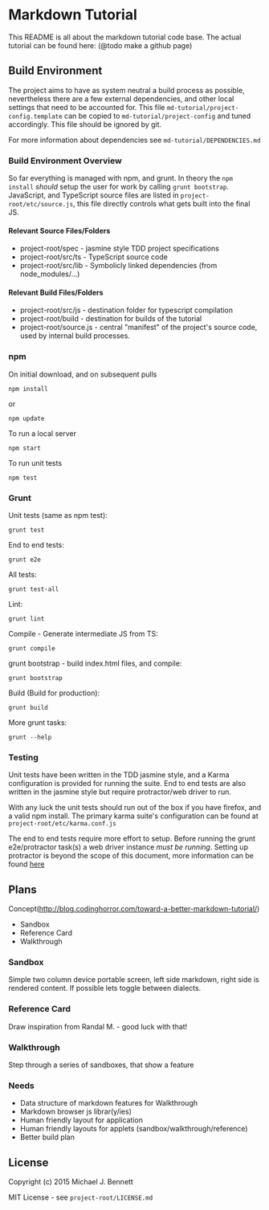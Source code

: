Markdown Tutorial
=================

This README is all about the markdown tutorial code base.  The actual tutorial
can be found here: (@todo make a github page)

## Build Environment

The project aims to have as system neutral a build process as possible,
nevertheless there are a few external dependencies, and other local settings
that need to be accounted for.  This file `md-tutorial/project-config.template`
can be copied to `md-tutorial/project-config` and tuned accordingly.  This file
should be ignored by git.

For more information about dependencies see `md-tutorial/DEPENDENCIES.md`

### Build Environment Overview

So far everything is managed with npm, and grunt. In theory the `npm install`
*should* setup the user for work by calling `grunt bootstrap`.  JavaScript,
and TypeScript source files are listed in `project-root/etc/source.js`, this
file directly controls what gets built into the final JS.

#### Relevant Source Files/Folders

* project-root/spec - jasmine style TDD project specifications
* project-root/src/ts - TypeScript source code
* project-root/src/lib - Symbolicly linked dependencies (from node_modules/...)

#### Relevant Build Files/Folders

* project-root/src/js - destination folder for typescript compilation
* project-root/build - destination for builds of the tutorial
* project-root/source.js - central "manifest" of the project's source code,
used by internal build processes.

### npm

On initial download, and on subsequent pulls

    npm install

or

    npm update

To run a local server

    npm start

To run unit tests

    npm test

### Grunt

Unit tests (same as npm test):

    grunt test

End to end tests:

    grunt e2e

All tests:

    grunt test-all

Lint:

    grunt lint

Compile - Generate intermediate JS from TS:

    grunt compile

grunt bootstrap - build index.html files, and compile:

    grunt bootstrap

Build (Build for production):

    grunt build

More grunt tasks:

    grunt --help

### Testing

Unit tests have been written in the TDD jasmine style, and a Karma configuration
is provided for running the suite.  End to end tests are also written in the
jasmine style but require protractor/web driver to run.

With any luck the unit tests should run out of the box if you have firefox, and
a valid npm install.  The primary karma suite's configuration can be found at
`project-root/etc/karma.conf.js`

The end to end tests require more effort to setup.  Before running the grunt
e2e/protractor task(s) a web driver instance *must be running*.  Setting up
protractor is beyond the scope of this document, more information can be found
[here](https://docs.angularjs.org/guide/e2e-testing)


## Plans

Concept(http://blog.codinghorror.com/toward-a-better-markdown-tutorial/)

* Sandbox
* Reference Card
* Walkthrough

### Sandbox

Simple two column device portable screen, left side markdown, right side is
rendered content.  If possible lets toggle between dialects.

### Reference Card

Draw inspiration from Randal M. - good luck with that!

### Walkthrough

Step through a series of sandboxes, that show a feature

### Needs

* Data structure of markdown features for Walkthrough
* Markdown browser js librar(y/ies)
* Human friendly layout for application
* Human friendly layouts for applets (sandbox/walkthrough/reference)
* Better build plan


## License

Copyright (c) 2015 Michael J. Bennett

MIT License - see `project-root/LICENSE.md`

